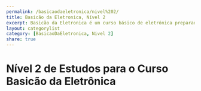 ```yaml
---
permalink: /basicaodaeletronica/nivel%202/
title: Basicão da Eletronica, Nível 2
excerpt: Basicão da Eletronica é um curso básico de eletrônica preparado especialmente para quem vai trabalhar com microcontroladores, ensinando conceitos básicos como uso de resistores, capacitores, diodos, leds e transitores, além de transformadores, de forma simples e didatíca. Nesta página serão listados os artigos relativo ao Nível 2 de estudos da Eletrônica Básica.
layout: categorylist
category: [BasicaoDaEletronica, Nivel 2]
share: true 
--- 
```


# Nível 2 de Estudos para o Curso Basicão da Eletrônica
